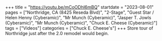 +++
title = "https://youtu.be/mCoODhl6mBQ"
startdate = "2023-08-01"
pages = ["Northridge, CA (8425 Reseda Blvd)", "2-Stage", "Guest Star / Helen Henny (Cyberamic)", "Mr Munch (Cyberamic)", "Jasper T. Jowls (Cyberamic)", "Mr Munch (Cyberamic)", "Chuck E. Cheese (Cyberamic)"]
tags = ["Videos"]
categories = ["Chuck E. Cheese's"]
+++
Store tour of Northridge just after the 2.0 remodel would begin.
